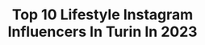---
title: Top 10 Lifestyle Instagram Influencers In Turin In 2023
description: >-
  Find top lifestyle Instagram influencers in Turin in 2023. Most popular hashtags: #italy #torino #turin #instagood.
platform: Instagram
hits: 15
text_top: Discover the most popular Instagram accounts on inBeat.
text_bottom: inBeat has 15 Instagram influencers like this in Turin, Italy for you to contact.
profiles:
  - username: "iampellegri"
    fullname: >-
      ¥  Nicolas Pellegri  ®
    bio: >-
      ♐️ • 🌍 Turin, Italy 🇮🇹 • 🌟 Don’t Give Up 🌟 • ✈️ Traveler • 🏋️‍♂️ Gym • 📩 Collaborazioni DM 📩
    location: "Italy"
    followers: 30065
    engagement: 1229
    commentsToLikes: 0.000652
    id: ck0u1ixu2x36x0i19hzpcipz6
    verified: true
    hashtags: "#see, #mood, #italy, #instagram"
  - username: "rodvaveloce"
    fullname: >-
      Rodolfo B
    bio: >-
      📍Turin, Italy 🔎World explorer 📷iPhone only 👤Local Manager @igerstorino
    location: "Italy"
    followers: 3432
    engagement: 2491
    commentsToLikes: 0.105897
    id: ck5hfshs6z3je0i11tux3uo6z
    verified: false
    hashtags: "#moodygrams, #discoverglobe, #living, #citypicz"
  - username: "serena_filomena"
    fullname: >-
      SERENA FILOMENA ✨
    bio: >-
      📍Turin, Italy🇮🇹 • Beautician 💆🏻‍♀️ • Beauty & Lifestyle • Travel 🧳 •🔜Cosmoprof Worldwide 💌serenafilomena9@gmail.com
    location: "Italy"
    followers: 17142
    engagement: 95
    commentsToLikes: 0.044497
    id: ck6u6fiztfb4i0j71uwtevple
    verified: false
    hashtags: "#clothing, #hot, #glam, #cosmetics"
  - username: "nicole_pinkbow"
    fullname: >-
      Nicole Lifestyle Lover
    bio: >-
      📍Turin Una normale commessa con la passione per la moda, il beauty e ciò che è #aesthetic✨ Armadioverde⤵️
    location: "Italy"
    followers: 4401
    engagement: 900
    commentsToLikes: 0.121478
    id: ck9hat96ie1el0j785128sc9e
    verified: false
    hashtags: "#liketime, #thepinkbow, #nicole, #blackfriday"
  - username: "pininfarina_official"
    fullname: >-
      Pininfarina
    bio: >-
      Official Instagram account of Italian design house Pininfarina. Design, architecture, bespoke projects Turin | Munich | Shanghai | Miami
    location: "Italy"
    followers: 106852
    engagement: 91
    commentsToLikes: 0.011332
    id: ck0w4oynhzob90i1905u9nhzg
    verified: false
    hashtags: "#heritage, #performance, #car, #mauto"
  - username: "bcoolguide"
    fullname: >-
      bcool guide
    bio: >-
      International lifestyle guide, travel, restaurants, events, hotels, mixology, shopping
    location: "Italy"
    followers: 66673
    engagement: 51
    commentsToLikes: 0.004732
    id: ck0tuyre999gf0i19m9b4h8qj
    verified: false
    hashtags: "#torinofood, #torino, #igerstorino, #mangiareatorino"
  - username: "kawtar.meziat"
    fullname: >-
      Kawtar
    bio: >-
      📍somewhere
    location: "Italy"
    followers: 5098
    engagement: 1179
    commentsToLikes: 0.029477
    id: ckaozlsjimfis0i78webuu4ax
    verified: false
    hashtags: "#europe, #beachlife, #lifeisbeautiful, #family"
  - username: "_ilaria_quaranta_"
    fullname: >-
      Ilaria Quaranta
    bio: >-
      Potrà capitarti di bere, ma non annegherai. 🌸Live, Love, Laugh ✈️Traveller 🇮🇹 🇫🇷 🇪🇸 🇲🇦 🇭🇺 🇳🇱 🇨🇭 💄Girl 🍭16/12/1994 📍Saluzzo
    location: "Italy"
    followers: 2893
    engagement: 1881
    commentsToLikes: 0.033438
    id: ckap8dqatnvpq0i78e21d902e
    verified: false
    hashtags: "#travel, #italiangirl, #instalike, #portrait"
  - username: "marco_canepa_"
    fullname: >-
      Marco Canepa
    bio: >-
      𝐓𝐮𝐫𝐢𝐧, 𝐈𝐭𝐚𝐥𝐲
    location: "Italy"
    followers: 6436
    engagement: 577
    commentsToLikes: 0.018145
    id: ckap59kq1arxl0i78l6gtcfbi
    verified: false
    hashtags: "#likeforlikes, #instagood, #instagram, #turin"
  - username: "n2r_outdoor_"
    fullname: >-
      N2R outdoor Lifestyle
    bio: >-
      Me. Nature, Design & Outerwear. Italian & European 🇪🇺All pics are mine / Fujifilm XT20 & Iphone
    location: "Italy"
    followers: 10395
    engagement: 864
    commentsToLikes: 0.012648
    id: ckap4avnd6j7u0i78vaips46p
    verified: false
    hashtags: "#bnwitalia, #mirrorless, #visitumbria, #igpiemonte"
---